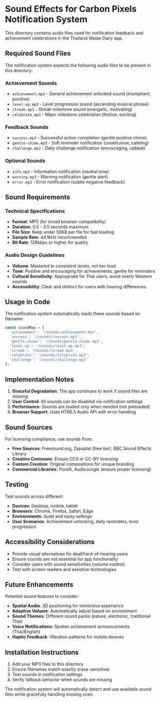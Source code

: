 # Sound Effects for Carbon Pixels Notification System

This directory contains audio files used for notification feedback and achievement celebrations in the Thailand Waste Diary app.

## Required Sound Files

The notification system expects the following audio files to be present in this directory:

### Achievement Sounds
- `achievement.mp3` - General achievement unlocked sound (triumphant, positive)
- `level-up.mp3` - Level progression sound (ascending musical phrase)
- `streak.mp3` - Streak milestone sound (energetic, motivating)
- `celebrate.mp3` - Major milestone celebration (festive, exciting)

### Feedback Sounds
- `success.mp3` - Successful action completion (gentle positive chime)
- `gentle-chime.mp3` - Soft reminder notification (unobtrusive, calming)
- `challenge.mp3` - Daily challenge notification (encouraging, upbeat)

### Optional Sounds
- `info.mp3` - Information notification (neutral tone)
- `warning.mp3` - Warning notification (gentle alert)
- `error.mp3` - Error notification (subtle negative feedback)

## Sound Requirements

### Technical Specifications
- **Format**: MP3 (for broad browser compatibility)
- **Duration**: 0.5 - 3.0 seconds maximum
- **File Size**: Keep under 50KB per file for fast loading
- **Sample Rate**: 44.1kHz recommended
- **Bit Rate**: 128kbps or higher for quality

### Audio Design Guidelines
- **Volume**: Mastered to consistent levels, not too loud
- **Tone**: Positive and encouraging for achievements, gentle for reminders
- **Cultural Sensitivity**: Appropriate for Thai users, avoid overly Western sounds
- **Accessibility**: Clear and distinct for users with hearing differences

## Usage in Code

The notification system automatically loads these sounds based on filename:

```typescript
const soundMap = {
  'achievement': '/sounds/achievement.mp3',
  'success': '/sounds/success.mp3',
  'gentle-chime': '/sounds/gentle-chime.mp3',
  'level-up': '/sounds/level-up.mp3',
  'streak': '/sounds/streak.mp3',
  'celebrate': '/sounds/celebrate.mp3',
  'challenge': '/sounds/challenge.mp3'
};
```

## Implementation Notes

1. **Graceful Degradation**: The app continues to work if sound files are missing
2. **User Control**: All sounds can be disabled via notification settings
3. **Performance**: Sounds are loaded only when needed (not preloaded)
4. **Browser Support**: Uses HTML5 Audio API with error handling

## Sound Sources

For licensing compliance, use sounds from:
- **Free Sources**: Freesound.org, Zapsplat (free tier), BBC Sound Effects Library
- **Creative Commons**: Ensure CC0 or CC-BY licensing
- **Custom Creation**: Original compositions for unique branding
- **Commercial Libraries**: Pond5, AudioJungle (ensure proper licensing)

## Testing

Test sounds across different:
- **Devices**: Desktop, mobile, tablet
- **Browsers**: Chrome, Firefox, Safari, Edge
- **Environments**: Quiet and noisy settings
- **User Scenarios**: Achievement unlocking, daily reminders, level progression

## Accessibility Considerations

- Provide visual alternatives for deaf/hard-of-hearing users
- Ensure sounds are not essential for app functionality
- Consider users with sound sensitivities (volume control)
- Test with screen readers and assistive technologies

## Future Enhancements

Potential sound features to consider:
- **Spatial Audio**: 3D positioning for immersive experience
- **Adaptive Volume**: Automatically adjust based on environment
- **Sound Themes**: Different sound packs (nature, electronic, traditional Thai)
- **Voice Notifications**: Spoken achievement announcements (Thai/English)
- **Haptic Feedback**: Vibration patterns for mobile devices

## Installation Instructions

1. Add your MP3 files to this directory
2. Ensure filenames match exactly (case-sensitive)
3. Test sounds in notification settings
4. Verify fallback behavior when sounds are missing

The notification system will automatically detect and use available sound files while gracefully handling missing ones.